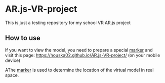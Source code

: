 # AR.js-VR-project
This is just a testing repository for my school VR AR.js project

## How to use

If you want to view the model, you need to prepare a special [marker](https://github.com/Houska02/AR.js-VR-project/blob/main/default-marker.png) and visit this page: https://houska02.github.io/AR.js-VR-project/ (on your mobile device)

AThe [marker](https://github.com/Houska02/AR.js-VR-project/blob/main/default-marker.png) is used to determine the location of the virtual model in real space.
